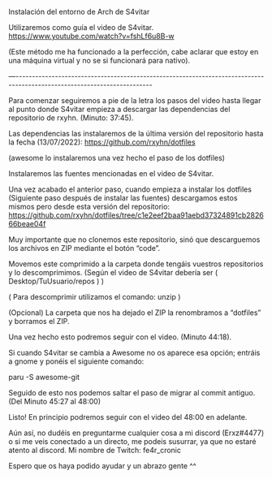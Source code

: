 Instalación del entorno de Arch de S4vitar

Utilizaremos como guía el video de S4vitar. https://www.youtube.com/watch?v=fshLf6u8B-w

(Este método me ha funcionado a la perfección, cabe aclarar que estoy en una máquina virtual y no se si funcionará para nativo).



—------------------------------------------------------------------------------------------------------------------------

Para comenzar seguiremos a pie de la letra los pasos del video hasta llegar al punto donde S4vitar empieza a descargar las dependencias del repositorio de rxyhn.  (Minuto: 37:45).

Las dependencias las instalaremos de la última versión del repositorio hasta la fecha (13/07/2022):  https://github.com/rxyhn/dotfiles

(awesome lo instalaremos una vez hecho el paso de los dotfiles)

Instalaremos las fuentes mencionadas en el video de S4vitar.

Una vez acabado el anterior paso, cuando empieza a instalar los dotfiles (Siguiente paso después de instalar las fuentes) descargamos estos mismos pero desde esta versión del repositorio: https://github.com/rxyhn/dotfiles/tree/c1e2eef2baa91aebd37324891cb282666beae04f

Muy importante que no clonemos este repositorio, sinó que descarguemos los archivos en ZIP mediante el botón “code”.



Movemos este comprimido a la carpeta donde tengáis vuestros repositorios y lo descomprimimos. (Según el video de S4vitar debería ser (    Desktop/TuUsuario/repos   ) )

( Para descomprimir utilizamos el comando: unzip )

(Opcional) La carpeta que nos ha dejado el ZIP la renombramos a “dotfiles” y borramos el ZIP.

Una vez hecho esto podremos seguir con el video. (Minuto 44:18).

Si cuando S4vitar se cambia a Awesome no os aparece esa opción; entráis a gnome y ponéis el siguiente comando:

paru -S awesome-git

Seguido de esto nos podemos saltar el paso de migrar al commit antiguo. (Del Minuto 45:27 al 48:00)

Listo! En principio podremos seguir con el video del 48:00 en adelante.

Aún así, no dudéis en preguntarme cualquier cosa a mi discord (Erxz#4477) o si me veis conectado a un directo, me podeis susurrar, ya que no estaré atento al discord. Mi nombre de Twitch: fe4r_cronic

Espero que os haya podido ayudar y un abrazo gente ^^

